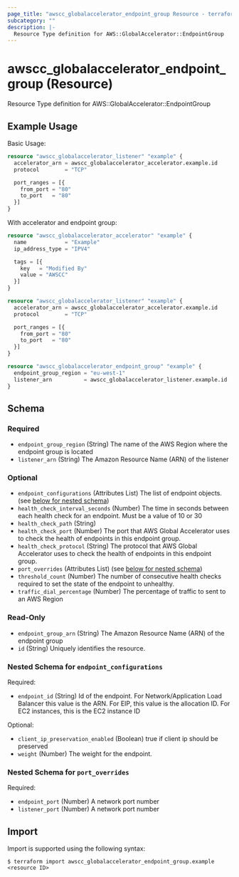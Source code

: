 ```yaml
---
page_title: "awscc_globalaccelerator_endpoint_group Resource - terraform-provider-awscc"
subcategory: ""
description: |-
  Resource Type definition for AWS::GlobalAccelerator::EndpointGroup
---
```


# awscc_globalaccelerator_endpoint_group (Resource)

Resource Type definition for AWS::GlobalAccelerator::EndpointGroup

## Example Usage

Basic Usage:
```terraform
resource "awscc_globalaccelerator_listener" "example" {
  accelerator_arn = awscc_globalaccelerator_accelerator.example.id
  protocol        = "TCP"

  port_ranges = [{
    from_port = "80"
    to_port   = "80"
  }]
}
```

With accelerator and endpoint group:
```terraform
resource "awscc_globalaccelerator_accelerator" "example" {
  name            = "Example"
  ip_address_type = "IPV4"

  tags = [{
    key   = "Modified By"
    value = "AWSCC"
  }]
}

resource "awscc_globalaccelerator_listener" "example" {
  accelerator_arn = awscc_globalaccelerator_accelerator.example.id
  protocol        = "TCP"

  port_ranges = [{
    from_port = "80"
    to_port   = "80"
  }]
}

resource "awscc_globalaccelerator_endpoint_group" "example" {
  endpoint_group_region = "eu-west-1"
  listener_arn          = awscc_globalaccelerator_listener.example.id
}
```

<!-- schema generated by tfplugindocs -->
## Schema

### Required

- `endpoint_group_region` (String) The name of the AWS Region where the endpoint group is located
- `listener_arn` (String) The Amazon Resource Name (ARN) of the listener

### Optional

- `endpoint_configurations` (Attributes List) The list of endpoint objects. (see [below for nested schema](#nestedatt--endpoint_configurations))
- `health_check_interval_seconds` (Number) The time in seconds between each health check for an endpoint. Must be a value of 10 or 30
- `health_check_path` (String)
- `health_check_port` (Number) The port that AWS Global Accelerator uses to check the health of endpoints in this endpoint group.
- `health_check_protocol` (String) The protocol that AWS Global Accelerator uses to check the health of endpoints in this endpoint group.
- `port_overrides` (Attributes List) (see [below for nested schema](#nestedatt--port_overrides))
- `threshold_count` (Number) The number of consecutive health checks required to set the state of the endpoint to unhealthy.
- `traffic_dial_percentage` (Number) The percentage of traffic to sent to an AWS Region

### Read-Only

- `endpoint_group_arn` (String) The Amazon Resource Name (ARN) of the endpoint group
- `id` (String) Uniquely identifies the resource.

<a id="nestedatt--endpoint_configurations"></a>
### Nested Schema for `endpoint_configurations`

Required:

- `endpoint_id` (String) Id of the endpoint. For Network/Application Load Balancer this value is the ARN.  For EIP, this value is the allocation ID.  For EC2 instances, this is the EC2 instance ID

Optional:

- `client_ip_preservation_enabled` (Boolean) true if client ip should be preserved
- `weight` (Number) The weight for the endpoint.


<a id="nestedatt--port_overrides"></a>
### Nested Schema for `port_overrides`

Required:

- `endpoint_port` (Number) A network port number
- `listener_port` (Number) A network port number

## Import

Import is supported using the following syntax:

```shell
$ terraform import awscc_globalaccelerator_endpoint_group.example <resource ID>
```